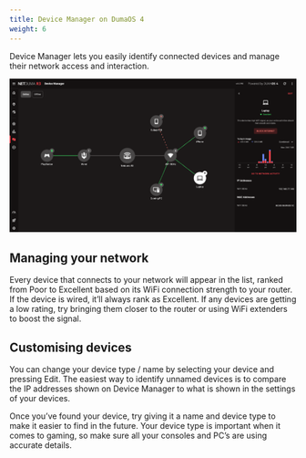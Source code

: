 ```yaml
---
title: Device Manager on DumaOS 4
weight: 6
---
```


Device Manager lets you easily identify connected devices and manage their network access and interaction.

![](device-manager/2024-10-01-16-43-34-image.png)

## Managing your network

Every device that connects to your network will appear in the list, ranked from Poor to Excellent based on its WiFi connection strength to your router. If the device is wired, it’ll always rank as Excellent. If any devices are getting a low rating, try bringing them closer to the router or using WiFi extenders to boost the signal.

## Customising devices

You can change your device type / name by selecting your device and pressing Edit. The easiest way to identify unnamed devices is to compare the IP addresses shown on Device Manager to what is shown in the settings of your devices.

Once you’ve found your device, try giving it a name and device type to make it easier to find in the future. Your device type is important when it comes to gaming, so make sure all your consoles and PC’s are using accurate details.

